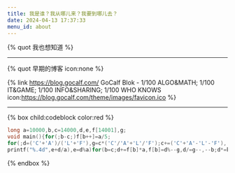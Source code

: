 ```yaml
---
title: 我是谁？我从哪儿来？我要到哪儿去？
date: 2024-04-13 17:37:33
menu_id: about
---
```


{% quot 我也想知道 %}

---

{% quot 早期的博客 icon:none %}

{% link https://blog.gocalf.com/ GoCalf Blok - 1/100 ALGO&MATH; 1/100 IT&GAME; 1/100 INFO&SHARING; 1/100 WHO KNOWS icon:https://blog.gocalf.com/theme/images/favicon.ico %}

---

{% box child:codeblock color:red %}

``` c
long a=10000,b,c=14000,d,e,f[14001],g;
void main(){for(;b-c;)f[b++]=a/5;
for(;d=('C'+'A')/('L'+'F'),g=c*('C'/'A'+'L'/'F');c+=('C'+'A'-'L'-'F'),
printf("%.4d",e+d/a),e=d%a)for(b=c;d+=f[b]*a,f[b]=d%--g,d/=g--,--b;d*=b);}
```

{% endbox %}
